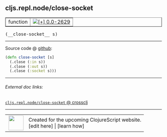 ## cljs.repl.node/close-socket



 <table border="1">
<tr>
<td>function</td>
<td><a href="https://github.com/cljsinfo/cljs-api-docs/tree/0.0-2629"><img valign="middle" alt="[+] 0.0-2629" title="Added in 0.0-2629" src="https://img.shields.io/badge/+-0.0--2629-lightgrey.svg"></a> </td>
</tr>
</table>


 <samp>
(__close-socket__ s)<br>
</samp>

---







Source code @ [github](https://github.com/clojure/clojurescript/blob/r3115/src/clj/cljs/repl/node.clj#L29-L32):

```clj
(defn close-socket [s]
  (.close (:in s))
  (.close (:out s))
  (.close (:socket s)))
```

<!--
Repo - tag - source tree - lines:

 <pre>
clojurescript @ r3115
└── src
    └── clj
        └── cljs
            └── repl
                └── <ins>[node.clj:29-32](https://github.com/clojure/clojurescript/blob/r3115/src/clj/cljs/repl/node.clj#L29-L32)</ins>
</pre>

-->

---



###### External doc links:

[`cljs.repl.node/close-socket` @ crossclj](http://crossclj.info/fun/cljs.repl.node/close-socket.html)<br>

---

 <table>
<tr><td>
<img valign="middle" align="right" width="48px" src="http://i.imgur.com/Hi20huC.png">
</td><td>
Created for the upcoming ClojureScript website.<br>
[edit here] | [learn how]
</td></tr></table>

[edit here]:https://github.com/cljsinfo/cljs-api-docs/blob/master/cljsdoc/cljs.repl.node/close-socket.cljsdoc
[learn how]:https://github.com/cljsinfo/cljs-api-docs/wiki/cljsdoc-files

<!--

This information was too distracting to show to readers, but I'll leave it
commented here since it is helpful to:

- pretty-print the data used to generate this document
- and show how to retrieve that data



The API data for this symbol:

```clj
{:ns "cljs.repl.node",
 :name "close-socket",
 :type "function",
 :signature ["[s]"],
 :source {:code "(defn close-socket [s]\n  (.close (:in s))\n  (.close (:out s))\n  (.close (:socket s)))",
          :title "Source code",
          :repo "clojurescript",
          :tag "r3115",
          :filename "src/clj/cljs/repl/node.clj",
          :lines [29 32]},
 :full-name "cljs.repl.node/close-socket",
 :full-name-encode "cljs.repl.node/close-socket",
 :history [["+" "0.0-2629"]]}

```

Retrieve the API data for this symbol:

```clj
;; from Clojure REPL
(require '[clojure.edn :as edn])
(-> (slurp "https://raw.githubusercontent.com/cljsinfo/cljs-api-docs/catalog/cljs-api.edn")
    (edn/read-string)
    (get-in [:symbols "cljs.repl.node/close-socket"]))
```

-->
